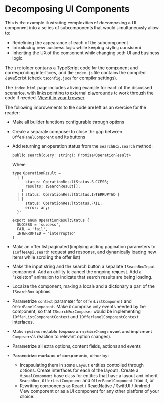 # Decomposing UI Components

This is the example illustrating complexities of decomposing a UI component into a series of subcomponents that would simultaneously allow to:
  * Redefining the appearance of each of the subcomponent
  * Introducing new business logic while keeping styling consistent
  * Inheriting the UX of the component while changing both UI and business logic.

The `src` folder contains a TypeScript code for the component and corresponding interfaces, and the `index.js` file contains the compiled JavaScript (check `tsconfig.json` for compiler settings).

The `index.html` page includes a living example for each of the discussed scenarios, with links pointing to external playgrounds to work through the code if needed. [View it in your browser](https://twirl.github.io/examples/01.%20Decomposing%20UI%20Components/index.html).

The following improvements to the code are left as an exercise for the reader:
  * Make all builder functions configurable through options
  * Create a separate composer to close the gap between `OfferPanelComponent` and its buttons
  * Add returning an operation status from the `SearchBox.search` method:
      ```
      public search(query: string): Promise<OperationResult>
      ```

      Where

      ```
      type OperationResult =
        | {
            status: OperationResultStatus.SUCCESS;
            results: ISearchResult[];
          }
        | { status: OperationResultStatus.INTERRUPTED }
        | {
            status: OperationResultStatus.FAIL;
            error: any;
        };

      export enum OperationResultStatus {
        SUCCESS = 'success',
        FAIL = 'fail',
        INTERRUPTED = 'interrupted'
      }
      ```

  * Make an offer list paginated (implying adding pagination parameters to `ICoffeeApi.search` request and response, and dynamically loading new items while scrolling the offer list)

  * Make the input string and the search button a separate `ISeachBoxInput` component. Add an ability to cancel the ongoing request. Add a “skeleton” animation to indicate that search results are being loading.

  * Localize the component, making a locale and a dictionary a part of the `ISearchBox` options.

  * Parametrize `context` parameter for `OfferListComponent` and `OfferPanelComponent`. Make it comprise only events needed by the component, so that `ISearchBoxComposer` would be implementing `IOfferListComponentContext` and `IOfferPanelComponentContext` interfaces.

  * Make `options` mutable (expose an `optionChange` event and implement `Composers`'s reaction to relevant option changes).

  * Parametrize all extra options, content fields, actions and events.

  * Parametrize markups of components, either by:
      * Incapsulating them in some `Layout` entities controlled through options. Create interfaces for each of the layouts. Create a `VisualComponent` base class for entities that have a layout and inherit `SearchBox`, `OfferListComponent` and `OfferPanelComponent` from it, or
      * Rewriting components as React / ReactNative / SwiftUI / Android View component or as a UI component for any other platform of your choice.
